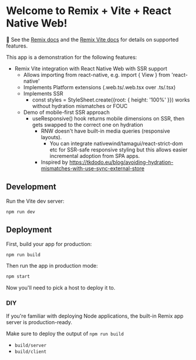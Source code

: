 # Welcome to Remix + Vite + React Native Web!

📖 See the [Remix docs](https://remix.run/docs) and the [Remix Vite docs](https://remix.run/docs/en/main/future/vite) for details on supported features.

This app is a demonstration for the following features:
- Remix Vite integration with React Native Web with SSR support
  - Allows importing from react-native, e.g. import { View } from 'react-native'
  - Implements Platform extensions (.web.ts/.web.tsx over .ts/.tsx)
  - Implements SSR
    - const styles = StyleSheet.create({root: { height: '100%' }}) works without hydration mismatches or FOUC
  - Demo of mobile-first SSR approach
    - useResponsive() hook returns mobile dimensions on SSR, then gets swapped to the correct one on hydration
      - RNW doesn't have built-in media queries (responsive layouts).
        - You can integrate nativewind/tamagui/react-strict-dom etc for SSR-safe responsive styling but this allows easier incremental adoption from SPA apps.
      - Inspired by https://tkdodo.eu/blog/avoiding-hydration-mismatches-with-use-sync-external-store

## Development

Run the Vite dev server:

```shellscript
npm run dev
```

## Deployment

First, build your app for production:

```sh
npm run build
```

Then run the app in production mode:

```sh
npm start
```

Now you'll need to pick a host to deploy it to.

### DIY

If you're familiar with deploying Node applications, the built-in Remix app server is production-ready.

Make sure to deploy the output of `npm run build`

- `build/server`
- `build/client`
